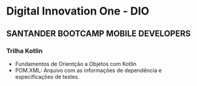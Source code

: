 # Digital Innovation One - DIO
## SANTANDER BOOTCAMP MOBILE DEVELOPERS

### Trilha Kotlin
- Fundamentos de Orientção a Objetos com Kotlin
- POM.XML: Arquivo com as informações de dependência e especificações de testes.
